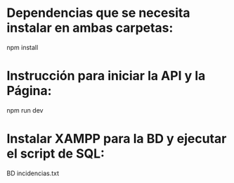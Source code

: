 # Dependencias que se necesita instalar en ambas carpetas:
npm install

# Instrucción para iniciar la API y la Página:
npm run dev

# Instalar XAMPP para la BD y ejecutar el script de SQL:
BD incidencias.txt
